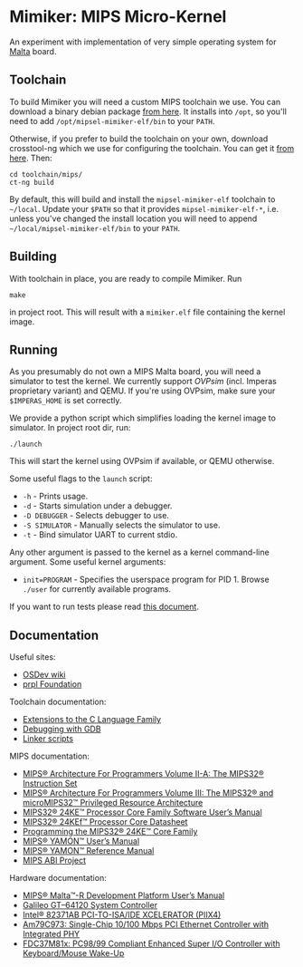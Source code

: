 # Mimiker: MIPS Micro-Kernel

An experiment with implementation of very simple operating system
for [Malta](https://www.linux-mips.org/wiki/MIPS_Malta) board.

Toolchain
---

To build Mimiker you will need a custom MIPS toolchain we use. You can download
a binary debian package
[from here](http://mimiker.ii.uni.wroc.pl/download/mipsel-mimiker-elf_1.2_amd64.deb).
It installs into `/opt`, so you'll need to add `/opt/mipsel-mimiker-elf/bin` to
your `PATH`.

Otherwise, if you prefer to build the toolchain on your own, download
crosstool-ng which we use for configuring the toolchain. You can get
it [from here](http://crosstool-ng.org/). Then:

```
cd toolchain/mips/
ct-ng build
```

By default, this will build and install the `mipsel-mimiker-elf` toolchain to
`~/local`. Update your `$PATH` so that it provides `mipsel-mimiker-elf-*`,
i.e. unless you've changed the install location you will need to append
`~/local/mipsel-mimiker-elf/bin` to your `PATH`.

Building
---

With toolchain in place, you are ready to compile Mimiker. Run

```
make
```

in project root. This will result with a `mimiker.elf` file containing the
kernel image.

Running
---

As you presumably do not own a MIPS Malta board, you will need a simulator to
test the kernel. We currently support *OVPsim* (incl. Imperas proprietary
variant) and QEMU. If you're using OVPsim, make sure your `$IMPERAS_HOME` is set
correctly.

We provide a python script which simplifies loading the kernel image to
simulator. In project root dir, run:

```
./launch
```

This will start the kernel using OVPsim if available, or QEMU otherwise.

Some useful flags to the `launch` script:

* `-h` - Prints usage.
* `-d` - Starts simulation under a debugger.
* `-D DEBUGGER` - Selects debugger to use.
* `-S SIMULATOR` - Manually selects the simulator to use.
* `-t` - Bind simulator UART to current stdio.

Any other argument is passed to the kernel as a kernel command-line
argument. Some useful kernel arguments:

* `init=PROGRAM` - Specifies the userspace program for PID 1. Browse `./user`
  for currently available programs.

If you want to run tests please read [this document](tests/README.md).

Documentation
---

Useful sites:
* [OSDev wiki](http://wiki.osdev.org)
* [prpl Foundation](http://wiki.prplfoundation.org)

Toolchain documentation:
* [Extensions to the C Language Family](https://gcc.gnu.org/onlinedocs/gcc-4.9.3/gcc/C-Extensions.html)
* [Debugging with GDB](https://sourceware.org/gdb/onlinedocs/gdb/index.html)
* [Linker scripts](https://sourceware.org/binutils/docs/ld/Scripts.html)

MIPS documentation:
* [MIPS® Architecture For Programmers Volume II-A: The MIPS32® Instruction Set](http://wiki.prplfoundation.org/w/images/1/1b/MD00086-2B-MIPS32BIS-AFP-06.02.pdf)
* [MIPS® Architecture For Programmers Volume III: The MIPS32® and microMIPS32™ Privileged Resource Architecture](http://wiki.prplfoundation.org/w/images/d/d2/MD00090-2B-MIPS32PRA-AFP-05.03.pdf)
* [MIPS32® 24KE™ Processor Core Family Software User’s Manual](http://wiki.prplfoundation.org/w/images/8/83/MD00468-2B-24KE-SUM-01.11.pdf)
* [MIPS32® 24KEf™ Processor Core Datasheet](http://wiki.prplfoundation.org/w/images/9/9c/MD00446-2B-24KEF-DTS-02.00.pdf)
* [Programming the MIPS32® 24KE™ Core Family](http://wiki.prplfoundation.org/w/images/2/20/MD00458-2B-24KEPRG-PRG-04.63.pdf)
* [MIPS® YAMON™ User’s Manual](http://wiki.prplfoundation.org/w/images/b/b9/MD00008-2B-YAMON-USM-02.19.pdf)
* [MIPS® YAMON™ Reference Manual](http://wiki.prplfoundation.org/w/images/8/80/MD00009-2B-YAMON-RFM-02.20.pdf)
* [MIPS ABI Project](https://dmz-portal.mips.com/wiki/MIPS_ABI_Project)

Hardware documentation:
* [MIPS® Malta™-R Development Platform User’s Manual](http://wiki.prplfoundation.org/w/images/4/47/MD00627-2B-MALTA_R-USM-01.01.pdf)
* [Galileo GT–64120 System Controller](http://doc.chipfind.ru/pdf/marvell/gt64120.pdf)
* [Intel® 82371AB PCI-TO-ISA/IDE XCELERATOR (PIIX4)](http://www.intel.com/assets/pdf/datasheet/290562.pdf)
* [Am79C973: Single-Chip 10/100 Mbps PCI Ethernet Controller with Integrated PHY](http://pdf.datasheetcatalog.com/datasheet/AdvancedMicroDevices/mXwquw.pdf)
* [FDC37M81x: PC98/99 Compliant Enhanced Super I/O Controller with Keyboard/Mouse Wake-Up](http://www.alldatasheet.com/datasheet-pdf/pdf/119979/SMSC/FDC37M817.html)
